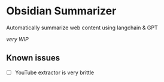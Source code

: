 # Obsidian Summarizer

Automatically summarize web content using langchain & GPT

_very WIP_

## Known issues

-   [ ] YouTube extractor is very brittle
